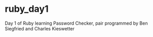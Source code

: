 # ruby_day1
Day 1 of Ruby learning
Password Checker, pair programmed by Ben Siegfried and Charles Kieswetter

